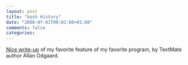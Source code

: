 ```yaml
---
layout: post
title: "bash History"
date: "2008-07-01T09:02:00+01:00"
comments: false
categories: 
---
```


<p><a href="http://blog.macromates.com/2008/working-with-history-in-bash/">Nice write-up</a> of my favorite feature of my favorite program, by TextMate author Allan Odgaard.</p>


